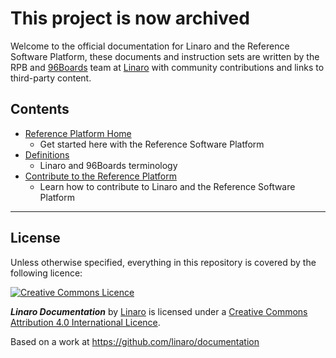 # This project is now archived

Welcome to the official documentation for Linaro and the Reference Software Platform, these documents and instruction sets are written by the RPB and [96Boards](https://www.96boards.org) team at [Linaro](//www.linaro.org) with community contributions and links to third-party content.

## Contents

- [Reference Platform Home](Reference-Platform/README.md)
   - Get started here with the Reference Software Platform
- [Definitions](Definitions/README.md)
   - Linaro and 96Boards terminology
- [Contribute to the Reference Platform](Reference-Platform/Contribute/README.md)
   - Learn how to contribute to Linaro and the Reference Software Platform

***

## License

Unless otherwise specified, everything in this repository is covered by the following licence:

[![Creative Commons Licence](https://licensebuttons.net/l/by-sa/4.0/88x31.png)](//creativecommons.org/licenses/by-sa/4.0/)

***Linaro Documentation*** by [Linaro](//www.linaro.org) is licensed under a [Creative Commons Attribution 4.0 International Licence](//creativecommons.org/licenses/by-sa/4.0/).

Based on a work at https://github.com/linaro/documentation
